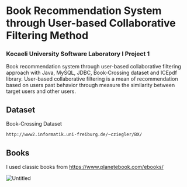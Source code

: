 # Book Recommendation System through User-based Collaborative Filtering Method
### Kocaeli University Software Laboratory I Project 1
Book recommendation system through user-based collaborative filtering approach with Java, MySQL, JDBC, Book-Crossing dataset and ICEpdf library.
User-based collaborative filtering is a mean of recommendation based on users past behavior through measure the similarity between target users and other users.

## Dataset
Book-Crossing Dataset
```bash
http://www2.informatik.uni-freiburg.de/~cziegler/BX/
```

## Books

I used classic books from https://www.planetebook.com/ebooks/

![Untitled](https://user-images.githubusercontent.com/29024000/54385387-849ee780-46a7-11e9-9788-3b146419f6d7.png)
